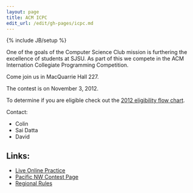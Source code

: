 ```yaml
---
layout: page
title: ACM ICPC
edit_url: /edit/gh-pages/icpc.md
---
```

{% include JB/setup %}

One of the goals of the Computer Science Club mission is furthering the excellence of students at SJSU. As part of this we compete in the ACM Internation Collegiate Programming Competition.

Come join us in MacQuarrie Hall 227.


The contest is on November 3, 2012.

To determine if you are eligible check out the [2012 eligibility flow chart](http://icpc.baylor.edu/ICPCWiki/attach/Regional%20Rules/EligibilityDecisionTree-12.pdf).

Contact:
* Colin
* Sai Datta
* David


## Links:
* [Live Online Practice](http://livearchive.onlinejudge.org/)
* [Pacific NW Contest Page](http://www.acmicpc-pacnw.org/)
* [Regional Rules](http://icpc.baylor.edu/info/Regional+Rules)


